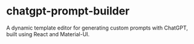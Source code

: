 # chatgpt-prompt-builder
A dynamic template editor for generating custom prompts with ChatGPT, built using React and Material-UI.
